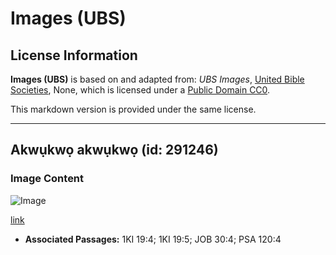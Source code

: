 # Images (UBS)

## License Information

**Images (UBS)** is based on and adapted from: _UBS Images_, [United Bible Societies](https://unitedbiblesocieties.org/), None, which is licensed under a [Public Domain CC0](https://creativecommons.org/public-domain/cc0/).

This markdown version is provided under the same license.



--------------------------------

## Akwụkwọ akwụkwọ (id: 291246)

### Image Content

![Image](https://cdn.aquifer.bible/aquifer-content/resources/Media/WEB-0092_broomflower.jpg)

[link](https://cdn.aquifer.bible/aquifer-content/resources/Media/WEB-0092_broomflower.jpg)

* **Associated Passages:** 1KI 19:4; 1KI 19:5; JOB 30:4; PSA 120:4

